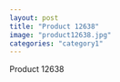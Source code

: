 ```yaml
---
layout: post
title: "Product 12638"
image: "product12638.jpg"
categories: "category1"
---
```

Product 12638
